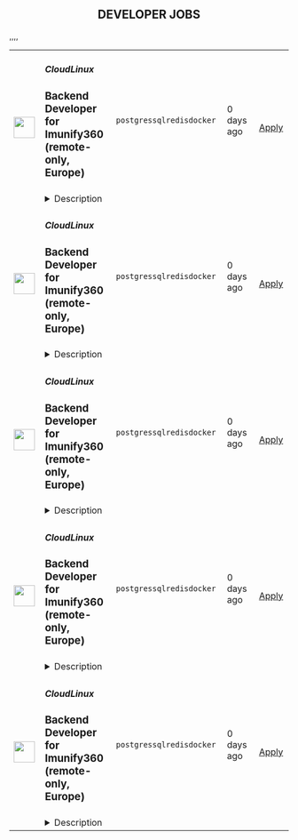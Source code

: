 <div align="center"><h2>DEVELOPER JOBS</h2></div><table><tr>
                <td width="100" height="100" rowspan="2">
                    <img src="https://avatars.githubusercontent.com/u/16290369?s=200&v=4" width="38px" height="auto">
                </td>
                <td width="300">
                    <h5>CloudLinux</h5>
                    <h3>Backend Developer for Imunify360 (remote-only, Europe)</h3>
                </td>
                <td width="300">
                    <code>postgres</code><code>sql</code><code>redis</code><code>docker</code>
                </td>
                <td width="200">
                <text>0 days ago</text>
                </td>
                <td width="100" rowspan="2">
                <a href="https://www.realworkfromanywhere.com/jobs/backend-developer-for-imunify360-remote-only-europe-cloudlinux-6967" align="right" target="_blank">Apply</a>
                </td>
            </tr>
            <tr>
                <td colspan="3">
                <details><summary>Description</summary>
                <p><strong>Imunify360 Security Suite</strong> is a product of <strong>CloudLinux Inc.</strong>, the maker of the #1 OS in security and stability for hosting providers. Imunify is an innovative security solution designed specifically for shared and VPS/Dedicated servers. The automated, easy-to-use solution with the six-layer approach to security delivers comprehensive and complete attack prevention. Check out our website for more information: <a href="https://www.imunify360.com/" rel="nofollow noreferrer noopener" class="external">https://www.imunify360.com/</a></p><p><strong>We are looking for a dynamic and experienced Backend Developer to join our Patchman Team.</strong> In this role, you will design, build, and maintain highly scalable backend systems that power Patchman, ensuring reliability, performance, and seamless customer experience. You will work on a large-scale infrastructure, collaborate with cross-functional teams, and help shape the future of the product. The position is fully remote with flexible hours, allowing you to plan your day and work from anywhere in the world.</p><p>Join us and take your career to the next level!</p><p><br><strong>Key Responsibilities:</strong></p><ul> <li>Designing, building, and maintaining the Patchman backend infrastructure;</li> <li>Investigating and resolving complex issues reported by customers, digging deep into the codebase to identify root causes;</li> <li>Operating and maintaining a large fleet of dedicated servers, including API gateways, load balancers, and internal processing nodes;</li> <li>Implementing and improving CI/CD pipelines for efficient, automated delivery;</li> <li>Writing and maintaining comprehensive unit/integration tests to ensure code quality;</li> <li>Monitoring performance and reliability of production systems, proactively identifying areas for improvement;</li> <li>Collaborating with cross-functional teams to refine architecture and contribute to technical direction.</li> </ul><p><strong>Requirements</strong></p><p><strong>To thrive in this role, you should have:</strong></p><ul> <li>3+ years of professional experience as a Backend Developer;</li> <li>Proficiency in Python;</li> <li>Hands-on experience building and running high-throughput data pipelines with Apache Kafka, ClickHouse or RabbitMQ (or similar technologies) at scale;</li> <li>Experience with SQL and In-Memory databases like Postgres (or similar) and Redis;</li> <li>Practical experience with Docker and Docker Compose for local development and production deployments;</li> <li>Experience designing high-throughput services capable of sustaining six-figure API rates (requests/s) and handling hundreds of millions of operations per second internally;</li> <li>Solid understanding of CI/CD best practices, including experience with version control systems (Git), automated testing, and deployment workflows;</li> <li>Strong background working with Django;</li> <li>Excellent debugging skills, with the ability to deep-dive into complex issues;</li> <li>Strong communication and collaboration skills;</li> <li>Analytical mindset with the ability to interpret metrics and user feedback for data-driven decision-making;</li> <li>At least upper-intermediate proficiency in spoken and written English.</li> </ul><p></p><p><strong>Nice to have:</strong></p><ul> <li>Experience with configuration management systems such as Puppet, Ansible, Salt (or similar);</li> <li>Experience working with monitoring systems.</li> </ul><p></p><p><strong>We value developers who are:</strong></p><ul> <li>Curious and fearless problem solvers – not afraid to dig into existing systems, investigate root causes, and propose improvements;</li> <li>Pragmatic and detail-oriented – focused on building reliable, maintainable systems;</li> <li>Team players – comfortable collaborating in a distributed team environment and contributing to a shared mission;</li> <li>Effective communicators – able to articulate ideas clearly, exchange feedback constructively, and foster collaboration across teams;</li> <li>Engaging and proactive – contributing energy, initiative, and a positive presence that strengthens team culture.</li> </ul><p><strong>Benefits</strong></p><p><strong>What's in it for you?</strong></p><ul> <li>A strong focus on professional development with opportunities for learning and growth:</li> <ul> <li>Interesting and challenging projects,</li> <li>Mentor and other knowledge-exchange programs;</li> </ul> <li>Fully remote work with flexible working hours, that allows you to schedule your day and work from any location worldwide;</li> <li>Paid 24 days of vacation per year, 10 days of national holidays, and unlimited sick leaves to ensure you maintain a healthy work-life balance;</li> <li>Compensation for private medical insurance;</li> <li>Co-working and gym/sports reimbursement;</li> <li>The opportunity to receive a reward for the most innovative idea that the company can patent, fostering a culture of creativity and innovation.</li> </ul><p></p><p></p><p><em>By applying for this position, you consent to the processing of your personal data as described in our Privacy Policy (</em><a href="https://cloudlinux.com/candidate-privacy-notice" rel="nofollow noreferrer noopener" class="external"><em>https://cloudlinux.com/candidate-privacy-notice</em></a><em>), which provides detailed information on how we maintain and handle your data.</em></p>
                </details>
                </td>
            </tr>,<tr>
                <td width="100" height="100" rowspan="2">
                    <img src="https://avatars.githubusercontent.com/u/16290369?s=200&v=4" width="38px" height="auto">
                </td>
                <td width="300">
                    <h5>CloudLinux</h5>
                    <h3>Backend Developer for Imunify360 (remote-only, Europe)</h3>
                </td>
                <td width="300">
                    <code>postgres</code><code>sql</code><code>redis</code><code>docker</code>
                </td>
                <td width="200">
                <text>0 days ago</text>
                </td>
                <td width="100" rowspan="2">
                <a href="https://www.realworkfromanywhere.com/jobs/backend-developer-for-imunify360-remote-only-europe-cloudlinux-4487" align="right" target="_blank">Apply</a>
                </td>
            </tr>
            <tr>
                <td colspan="3">
                <details><summary>Description</summary>
                <p><strong>Imunify360 Security Suite</strong> is a product of <strong>CloudLinux Inc.</strong>, the maker of the #1 OS in security and stability for hosting providers. Imunify is an innovative security solution designed specifically for shared and VPS/Dedicated servers. The automated, easy-to-use solution with the six-layer approach to security delivers comprehensive and complete attack prevention. Check out our website for more information: <a href="https://www.imunify360.com/" rel="nofollow noreferrer noopener" class="external">https://www.imunify360.com/</a></p><p><strong>We are looking for a dynamic and experienced Backend Developer to join our Patchman Team.</strong> In this role, you will design, build, and maintain highly scalable backend systems that power Patchman, ensuring reliability, performance, and seamless customer experience. You will work on a large-scale infrastructure, collaborate with cross-functional teams, and help shape the future of the product. The position is fully remote with flexible hours, allowing you to plan your day and work from anywhere in the world.</p><p>Join us and take your career to the next level!</p><p><br><strong>Key Responsibilities:</strong></p><ul> <li>Designing, building, and maintaining the Patchman backend infrastructure;</li> <li>Investigating and resolving complex issues reported by customers, digging deep into the codebase to identify root causes;</li> <li>Operating and maintaining a large fleet of dedicated servers, including API gateways, load balancers, and internal processing nodes;</li> <li>Implementing and improving CI/CD pipelines for efficient, automated delivery;</li> <li>Writing and maintaining comprehensive unit/integration tests to ensure code quality;</li> <li>Monitoring performance and reliability of production systems, proactively identifying areas for improvement;</li> <li>Collaborating with cross-functional teams to refine architecture and contribute to technical direction.</li> </ul><p><strong>Requirements</strong></p><p><strong>To thrive in this role, you should have:</strong></p><ul> <li>3+ years of professional experience as a Backend Developer;</li> <li>Proficiency in Python;</li> <li>Hands-on experience building and running high-throughput data pipelines with Apache Kafka, ClickHouse or RabbitMQ (or similar technologies) at scale;</li> <li>Experience with SQL and In-Memory databases like Postgres (or similar) and Redis;</li> <li>Practical experience with Docker and Docker Compose for local development and production deployments;</li> <li>Experience designing high-throughput services capable of sustaining six-figure API rates (requests/s) and handling hundreds of millions of operations per second internally;</li> <li>Solid understanding of CI/CD best practices, including experience with version control systems (Git), automated testing, and deployment workflows;</li> <li>Strong background working with Django;</li> <li>Excellent debugging skills, with the ability to deep-dive into complex issues;</li> <li>Strong communication and collaboration skills;</li> <li>Analytical mindset with the ability to interpret metrics and user feedback for data-driven decision-making;</li> <li>At least upper-intermediate proficiency in spoken and written English.</li> </ul><p></p><p><strong>Nice to have:</strong></p><ul> <li>Experience with configuration management systems such as Puppet, Ansible, Salt (or similar);</li> <li>Experience working with monitoring systems.</li> </ul><p></p><p><strong>We value developers who are:</strong></p><ul> <li>Curious and fearless problem solvers – not afraid to dig into existing systems, investigate root causes, and propose improvements;</li> <li>Pragmatic and detail-oriented – focused on building reliable, maintainable systems;</li> <li>Team players – comfortable collaborating in a distributed team environment and contributing to a shared mission;</li> <li>Effective communicators – able to articulate ideas clearly, exchange feedback constructively, and foster collaboration across teams;</li> <li>Engaging and proactive – contributing energy, initiative, and a positive presence that strengthens team culture.</li> </ul><p><strong>Benefits</strong></p><p><strong>What's in it for you?</strong></p><ul> <li>A strong focus on professional development with opportunities for learning and growth:</li> <ul> <li>Interesting and challenging projects,</li> <li>Mentor and other knowledge-exchange programs;</li> </ul> <li>Fully remote work with flexible working hours, that allows you to schedule your day and work from any location worldwide;</li> <li>Paid 24 days of vacation per year, 10 days of national holidays, and unlimited sick leaves to ensure you maintain a healthy work-life balance;</li> <li>Compensation for private medical insurance;</li> <li>Co-working and gym/sports reimbursement;</li> <li>The opportunity to receive a reward for the most innovative idea that the company can patent, fostering a culture of creativity and innovation.</li> </ul><p></p><p></p><p><em>By applying for this position, you consent to the processing of your personal data as described in our Privacy Policy (</em><a href="https://cloudlinux.com/candidate-privacy-notice" rel="nofollow noreferrer noopener" class="external"><em>https://cloudlinux.com/candidate-privacy-notice</em></a><em>), which provides detailed information on how we maintain and handle your data.</em></p>
                </details>
                </td>
            </tr>,<tr>
                <td width="100" height="100" rowspan="2">
                    <img src="https://avatars.githubusercontent.com/u/16290369?s=200&v=4" width="38px" height="auto">
                </td>
                <td width="300">
                    <h5>CloudLinux</h5>
                    <h3>Backend Developer for Imunify360 (remote-only, Europe)</h3>
                </td>
                <td width="300">
                    <code>postgres</code><code>sql</code><code>redis</code><code>docker</code>
                </td>
                <td width="200">
                <text>0 days ago</text>
                </td>
                <td width="100" rowspan="2">
                <a href="https://www.realworkfromanywhere.com/jobs/backend-developer-for-imunify360-remote-only-europe-cloudlinux-6507" align="right" target="_blank">Apply</a>
                </td>
            </tr>
            <tr>
                <td colspan="3">
                <details><summary>Description</summary>
                <p><strong>Imunify360 Security Suite</strong> is a product of <strong>CloudLinux Inc.</strong>, the maker of the #1 OS in security and stability for hosting providers. Imunify is an innovative security solution designed specifically for shared and VPS/Dedicated servers. The automated, easy-to-use solution with the six-layer approach to security delivers comprehensive and complete attack prevention. Check out our website for more information: <a href="https://www.imunify360.com/" rel="nofollow noreferrer noopener" class="external">https://www.imunify360.com/</a></p><p><strong>We are looking for a dynamic and experienced Backend Developer to join our Patchman Team.</strong> In this role, you will design, build, and maintain highly scalable backend systems that power Patchman, ensuring reliability, performance, and seamless customer experience. You will work on a large-scale infrastructure, collaborate with cross-functional teams, and help shape the future of the product. The position is fully remote with flexible hours, allowing you to plan your day and work from anywhere in the world.</p><p>Join us and take your career to the next level!</p><p><br><strong>Key Responsibilities:</strong></p><ul> <li>Designing, building, and maintaining the Patchman backend infrastructure;</li> <li>Investigating and resolving complex issues reported by customers, digging deep into the codebase to identify root causes;</li> <li>Operating and maintaining a large fleet of dedicated servers, including API gateways, load balancers, and internal processing nodes;</li> <li>Implementing and improving CI/CD pipelines for efficient, automated delivery;</li> <li>Writing and maintaining comprehensive unit/integration tests to ensure code quality;</li> <li>Monitoring performance and reliability of production systems, proactively identifying areas for improvement;</li> <li>Collaborating with cross-functional teams to refine architecture and contribute to technical direction.</li> </ul><p><strong>Requirements</strong></p><p><strong>To thrive in this role, you should have:</strong></p><ul> <li>3+ years of professional experience as a Backend Developer;</li> <li>Proficiency in Python;</li> <li>Hands-on experience building and running high-throughput data pipelines with Apache Kafka, ClickHouse or RabbitMQ (or similar technologies) at scale;</li> <li>Experience with SQL and In-Memory databases like Postgres (or similar) and Redis;</li> <li>Practical experience with Docker and Docker Compose for local development and production deployments;</li> <li>Experience designing high-throughput services capable of sustaining six-figure API rates (requests/s) and handling hundreds of millions of operations per second internally;</li> <li>Solid understanding of CI/CD best practices, including experience with version control systems (Git), automated testing, and deployment workflows;</li> <li>Strong background working with Django;</li> <li>Excellent debugging skills, with the ability to deep-dive into complex issues;</li> <li>Strong communication and collaboration skills;</li> <li>Analytical mindset with the ability to interpret metrics and user feedback for data-driven decision-making;</li> <li>At least upper-intermediate proficiency in spoken and written English.</li> </ul><p></p><p><strong>Nice to have:</strong></p><ul> <li>Experience with configuration management systems such as Puppet, Ansible, Salt (or similar);</li> <li>Experience working with monitoring systems.</li> </ul><p></p><p><strong>We value developers who are:</strong></p><ul> <li>Curious and fearless problem solvers – not afraid to dig into existing systems, investigate root causes, and propose improvements;</li> <li>Pragmatic and detail-oriented – focused on building reliable, maintainable systems;</li> <li>Team players – comfortable collaborating in a distributed team environment and contributing to a shared mission;</li> <li>Effective communicators – able to articulate ideas clearly, exchange feedback constructively, and foster collaboration across teams;</li> <li>Engaging and proactive – contributing energy, initiative, and a positive presence that strengthens team culture.</li> </ul><p><strong>Benefits</strong></p><p><strong>What's in it for you?</strong></p><ul> <li>A strong focus on professional development with opportunities for learning and growth:</li> <ul> <li>Interesting and challenging projects,</li> <li>Mentor and other knowledge-exchange programs;</li> </ul> <li>Fully remote work with flexible working hours, that allows you to schedule your day and work from any location worldwide;</li> <li>Paid 24 days of vacation per year, 10 days of national holidays, and unlimited sick leaves to ensure you maintain a healthy work-life balance;</li> <li>Compensation for private medical insurance;</li> <li>Co-working and gym/sports reimbursement;</li> <li>The opportunity to receive a reward for the most innovative idea that the company can patent, fostering a culture of creativity and innovation.</li> </ul><p></p><p></p><p><em>By applying for this position, you consent to the processing of your personal data as described in our Privacy Policy (</em><a href="https://cloudlinux.com/candidate-privacy-notice" rel="nofollow noreferrer noopener" class="external"><em>https://cloudlinux.com/candidate-privacy-notice</em></a><em>), which provides detailed information on how we maintain and handle your data.</em></p>
                </details>
                </td>
            </tr>,<tr>
                <td width="100" height="100" rowspan="2">
                    <img src="https://avatars.githubusercontent.com/u/16290369?s=200&v=4" width="38px" height="auto">
                </td>
                <td width="300">
                    <h5>CloudLinux</h5>
                    <h3>Backend Developer for Imunify360 (remote-only, Europe)</h3>
                </td>
                <td width="300">
                    <code>postgres</code><code>sql</code><code>redis</code><code>docker</code>
                </td>
                <td width="200">
                <text>0 days ago</text>
                </td>
                <td width="100" rowspan="2">
                <a href="https://www.realworkfromanywhere.com/jobs/backend-developer-for-imunify360-remote-only-europe-cloudlinux-7028" align="right" target="_blank">Apply</a>
                </td>
            </tr>
            <tr>
                <td colspan="3">
                <details><summary>Description</summary>
                <p><strong>Imunify360 Security Suite</strong> is a product of <strong>CloudLinux Inc.</strong>, the maker of the #1 OS in security and stability for hosting providers. Imunify is an innovative security solution designed specifically for shared and VPS/Dedicated servers. The automated, easy-to-use solution with the six-layer approach to security delivers comprehensive and complete attack prevention. Check out our website for more information: <a href="https://www.imunify360.com/" rel="nofollow noreferrer noopener" class="external">https://www.imunify360.com/</a></p><p><strong>We are looking for a dynamic and experienced Backend Developer to join our Patchman Team.</strong> In this role, you will design, build, and maintain highly scalable backend systems that power Patchman, ensuring reliability, performance, and seamless customer experience. You will work on a large-scale infrastructure, collaborate with cross-functional teams, and help shape the future of the product. The position is fully remote with flexible hours, allowing you to plan your day and work from anywhere in the world.</p><p>Join us and take your career to the next level!</p><p><br><strong>Key Responsibilities:</strong></p><ul> <li>Designing, building, and maintaining the Patchman backend infrastructure;</li> <li>Investigating and resolving complex issues reported by customers, digging deep into the codebase to identify root causes;</li> <li>Operating and maintaining a large fleet of dedicated servers, including API gateways, load balancers, and internal processing nodes;</li> <li>Implementing and improving CI/CD pipelines for efficient, automated delivery;</li> <li>Writing and maintaining comprehensive unit/integration tests to ensure code quality;</li> <li>Monitoring performance and reliability of production systems, proactively identifying areas for improvement;</li> <li>Collaborating with cross-functional teams to refine architecture and contribute to technical direction.</li> </ul><p><strong>Requirements</strong></p><p><strong>To thrive in this role, you should have:</strong></p><ul> <li>3+ years of professional experience as a Backend Developer;</li> <li>Proficiency in Python;</li> <li>Hands-on experience building and running high-throughput data pipelines with Apache Kafka, ClickHouse or RabbitMQ (or similar technologies) at scale;</li> <li>Experience with SQL and In-Memory databases like Postgres (or similar) and Redis;</li> <li>Practical experience with Docker and Docker Compose for local development and production deployments;</li> <li>Experience designing high-throughput services capable of sustaining six-figure API rates (requests/s) and handling hundreds of millions of operations per second internally;</li> <li>Solid understanding of CI/CD best practices, including experience with version control systems (Git), automated testing, and deployment workflows;</li> <li>Strong background working with Django;</li> <li>Excellent debugging skills, with the ability to deep-dive into complex issues;</li> <li>Strong communication and collaboration skills;</li> <li>Analytical mindset with the ability to interpret metrics and user feedback for data-driven decision-making;</li> <li>At least upper-intermediate proficiency in spoken and written English.</li> </ul><p></p><p><strong>Nice to have:</strong></p><ul> <li>Experience with configuration management systems such as Puppet, Ansible, Salt (or similar);</li> <li>Experience working with monitoring systems.</li> </ul><p></p><p><strong>We value developers who are:</strong></p><ul> <li>Curious and fearless problem solvers – not afraid to dig into existing systems, investigate root causes, and propose improvements;</li> <li>Pragmatic and detail-oriented – focused on building reliable, maintainable systems;</li> <li>Team players – comfortable collaborating in a distributed team environment and contributing to a shared mission;</li> <li>Effective communicators – able to articulate ideas clearly, exchange feedback constructively, and foster collaboration across teams;</li> <li>Engaging and proactive – contributing energy, initiative, and a positive presence that strengthens team culture.</li> </ul><p><strong>Benefits</strong></p><p><strong>What's in it for you?</strong></p><ul> <li>A strong focus on professional development with opportunities for learning and growth:</li> <ul> <li>Interesting and challenging projects,</li> <li>Mentor and other knowledge-exchange programs;</li> </ul> <li>Fully remote work with flexible working hours, that allows you to schedule your day and work from any location worldwide;</li> <li>Paid 24 days of vacation per year, 10 days of national holidays, and unlimited sick leaves to ensure you maintain a healthy work-life balance;</li> <li>Compensation for private medical insurance;</li> <li>Co-working and gym/sports reimbursement;</li> <li>The opportunity to receive a reward for the most innovative idea that the company can patent, fostering a culture of creativity and innovation.</li> </ul><p></p><p></p><p><em>By applying for this position, you consent to the processing of your personal data as described in our Privacy Policy (</em><a href="https://cloudlinux.com/candidate-privacy-notice" rel="nofollow noreferrer noopener" class="external"><em>https://cloudlinux.com/candidate-privacy-notice</em></a><em>), which provides detailed information on how we maintain and handle your data.</em></p>
                </details>
                </td>
            </tr>,<tr>
                <td width="100" height="100" rowspan="2">
                    <img src="https://avatars.githubusercontent.com/u/16290369?s=200&v=4" width="38px" height="auto">
                </td>
                <td width="300">
                    <h5>CloudLinux</h5>
                    <h3>Backend Developer for Imunify360 (remote-only, Europe)</h3>
                </td>
                <td width="300">
                    <code>postgres</code><code>sql</code><code>redis</code><code>docker</code>
                </td>
                <td width="200">
                <text>0 days ago</text>
                </td>
                <td width="100" rowspan="2">
                <a href="https://www.realworkfromanywhere.com/jobs/backend-developer-for-imunify360-remote-only-europe-cloudlinux-6337" align="right" target="_blank">Apply</a>
                </td>
            </tr>
            <tr>
                <td colspan="3">
                <details><summary>Description</summary>
                <p><strong>Imunify360 Security Suite</strong> is a product of <strong>CloudLinux Inc.</strong>, the maker of the #1 OS in security and stability for hosting providers. Imunify is an innovative security solution designed specifically for shared and VPS/Dedicated servers. The automated, easy-to-use solution with the six-layer approach to security delivers comprehensive and complete attack prevention. Check out our website for more information: <a href="https://www.imunify360.com/" rel="nofollow noreferrer noopener" class="external">https://www.imunify360.com/</a></p><p><strong>We are looking for a dynamic and experienced Backend Developer to join our Patchman Team.</strong> In this role, you will design, build, and maintain highly scalable backend systems that power Patchman, ensuring reliability, performance, and seamless customer experience. You will work on a large-scale infrastructure, collaborate with cross-functional teams, and help shape the future of the product. The position is fully remote with flexible hours, allowing you to plan your day and work from anywhere in the world.</p><p>Join us and take your career to the next level!</p><p><br><strong>Key Responsibilities:</strong></p><ul> <li>Designing, building, and maintaining the Patchman backend infrastructure;</li> <li>Investigating and resolving complex issues reported by customers, digging deep into the codebase to identify root causes;</li> <li>Operating and maintaining a large fleet of dedicated servers, including API gateways, load balancers, and internal processing nodes;</li> <li>Implementing and improving CI/CD pipelines for efficient, automated delivery;</li> <li>Writing and maintaining comprehensive unit/integration tests to ensure code quality;</li> <li>Monitoring performance and reliability of production systems, proactively identifying areas for improvement;</li> <li>Collaborating with cross-functional teams to refine architecture and contribute to technical direction.</li> </ul><p><strong>Requirements</strong></p><p><strong>To thrive in this role, you should have:</strong></p><ul> <li>3+ years of professional experience as a Backend Developer;</li> <li>Proficiency in Python;</li> <li>Hands-on experience building and running high-throughput data pipelines with Apache Kafka, ClickHouse or RabbitMQ (or similar technologies) at scale;</li> <li>Experience with SQL and In-Memory databases like Postgres (or similar) and Redis;</li> <li>Practical experience with Docker and Docker Compose for local development and production deployments;</li> <li>Experience designing high-throughput services capable of sustaining six-figure API rates (requests/s) and handling hundreds of millions of operations per second internally;</li> <li>Solid understanding of CI/CD best practices, including experience with version control systems (Git), automated testing, and deployment workflows;</li> <li>Strong background working with Django;</li> <li>Excellent debugging skills, with the ability to deep-dive into complex issues;</li> <li>Strong communication and collaboration skills;</li> <li>Analytical mindset with the ability to interpret metrics and user feedback for data-driven decision-making;</li> <li>At least upper-intermediate proficiency in spoken and written English.</li> </ul><p></p><p><strong>Nice to have:</strong></p><ul> <li>Experience with configuration management systems such as Puppet, Ansible, Salt (or similar);</li> <li>Experience working with monitoring systems.</li> </ul><p></p><p><strong>We value developers who are:</strong></p><ul> <li>Curious and fearless problem solvers – not afraid to dig into existing systems, investigate root causes, and propose improvements;</li> <li>Pragmatic and detail-oriented – focused on building reliable, maintainable systems;</li> <li>Team players – comfortable collaborating in a distributed team environment and contributing to a shared mission;</li> <li>Effective communicators – able to articulate ideas clearly, exchange feedback constructively, and foster collaboration across teams;</li> <li>Engaging and proactive – contributing energy, initiative, and a positive presence that strengthens team culture.</li> </ul><p><strong>Benefits</strong></p><p><strong>What's in it for you?</strong></p><ul> <li>A strong focus on professional development with opportunities for learning and growth:</li> <ul> <li>Interesting and challenging projects,</li> <li>Mentor and other knowledge-exchange programs;</li> </ul> <li>Fully remote work with flexible working hours, that allows you to schedule your day and work from any location worldwide;</li> <li>Paid 24 days of vacation per year, 10 days of national holidays, and unlimited sick leaves to ensure you maintain a healthy work-life balance;</li> <li>Compensation for private medical insurance;</li> <li>Co-working and gym/sports reimbursement;</li> <li>The opportunity to receive a reward for the most innovative idea that the company can patent, fostering a culture of creativity and innovation.</li> </ul><p></p><p></p><p><em>By applying for this position, you consent to the processing of your personal data as described in our Privacy Policy (</em><a href="https://cloudlinux.com/candidate-privacy-notice" rel="nofollow noreferrer noopener" class="external"><em>https://cloudlinux.com/candidate-privacy-notice</em></a><em>), which provides detailed information on how we maintain and handle your data.</em></p>
                </details>
                </td>
            </tr></table>